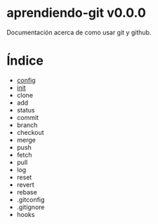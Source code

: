 aprendiendo-git v0.0.0
=====================

Documentación acerca de como usar git y github.

Índice
======

* [config](docs/config.md)
* [init](docs/init.md)
* clone
* add
* status
* commit
* branch
* checkout
* merge
* push
* fetch
* pull
* log
* reset
* revert
* rebase
* .gitconfig
* .gitignore
* hooks
